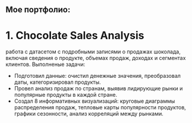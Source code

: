 ## Мое портфолио:
# 1. Chocolate Sales Analysis 
работа с датасетом с подробными записями о продажах шоколада, включая сведения о продукте, объемах продаж, доходах и сегментах клиентов. Выполненые задачи:
- Подготовил данные: очистил денежные значения, преобразовал даты, категоризировал продукты.
- Провел анализ продаж по странам, выявив лидирующие рынки и популярные продукты в каждой стране.
- Создал 8 информативных визуализаций: круговые диаграммы распределения продаж, тепловые карты популярности продуктов, графики сезонности, анализ корреляций между рынками.

